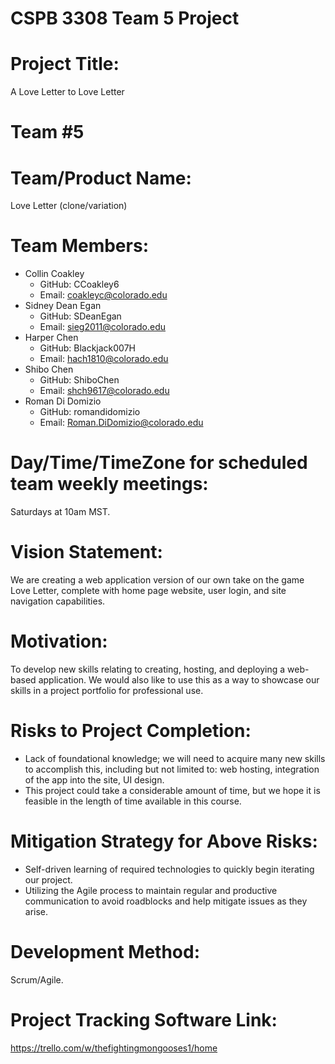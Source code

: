 # CSPB 3308 Team 5 Project

# Project Title:
A Love Letter to Love Letter

# Team #5

# Team/Product Name:
Love Letter (clone/variation)

# Team Members: 
* Collin Coakley
    - GitHub: CCoakley6
    - Email: coakleyc@colorado.edu
* Sidney Dean Egan
    - GitHub: SDeanEgan
    - Email: sieg2011@colorado.edu
* Harper Chen
    - GitHub: Blackjack007H
    - Email: hach1810@colorado.edu
* Shibo Chen
    - GitHub: ShiboChen
    - Email: shch9617@colorado.edu
* Roman Di Domizio
    - GitHub: romandidomizio 
    - Email: Roman.DiDomizio@colorado.edu

# Day/Time/TimeZone for scheduled team weekly meetings:
Saturdays at 10am MST.

# Vision Statement:
We are creating a web application version of our own take on the game Love Letter, complete with home page website, user login, and site navigation capabilities.

# Motivation:
To develop new skills relating to creating, hosting, and deploying a web-based application. We would also like to use this as a way to showcase our skills in a project portfolio for professional use.

# Risks to Project Completion:
* Lack of foundational knowledge; we will need to acquire many new skills to accomplish this, including but not limited to: web hosting, integration of the app into the site, UI design.
* This project could take a considerable amount of time, but we hope it is feasible in the length of time available in this course.

# Mitigation Strategy for Above Risks:
* Self-driven learning of required technologies to quickly begin iterating our project.
* Utilizing the Agile process to maintain regular and productive communication to avoid roadblocks and help mitigate issues as they arise.

# Development Method:
Scrum/Agile.

# Project Tracking Software Link:
https://trello.com/w/thefightingmongooses1/home
